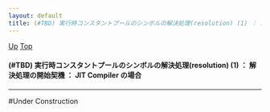 ```yaml
---
layout: default
title: (#TBD) 実行時コンスタントプールのシンボルの解決処理(resolution) (1) ： 解決処理の開始契機 ： JIT Compiler の場合
---
```

[Up](noDbg01tAk.html) [Top](../index.html)

#### (#TBD) 実行時コンスタントプールのシンボルの解決処理(resolution) (1) ： 解決処理の開始契機 ： JIT Compiler の場合

--- 
#Under Construction






